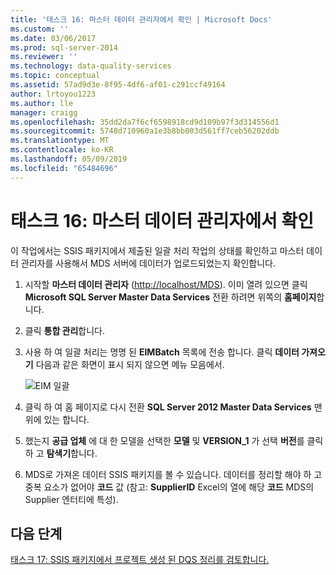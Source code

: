 ```yaml
---
title: '태스크 16: 마스터 데이터 관리자에서 확인 | Microsoft Docs'
ms.custom: ''
ms.date: 03/06/2017
ms.prod: sql-server-2014
ms.reviewer: ''
ms.technology: data-quality-services
ms.topic: conceptual
ms.assetid: 57ad9d3e-8f95-4df6-af01-c291ccf49164
author: lrtoyou1223
ms.author: lle
manager: craigg
ms.openlocfilehash: 35dd2da7f6cf6598918cd9d109b97f3d314556d1
ms.sourcegitcommit: 5748d710960a1e3b8bb003d561ff7ceb56202ddb
ms.translationtype: MT
ms.contentlocale: ko-KR
ms.lasthandoff: 05/09/2019
ms.locfileid: "65484696"
---
```

# <a name="task-16-verifying-with-master-data-manager"></a>태스크 16: 마스터 데이터 관리자에서 확인
  이 작업에서는 SSIS 패키지에서 제출된 일괄 처리 작업의 상태를 확인하고 마스터 데이터 관리자를 사용해서 MDS 서버에 데이터가 업로드되었는지 확인합니다.  
  
1.  시작할 **마스터 데이터 관리자** ([http://localhost/MDS](http://localhost/MDS)). 이미 열려 있으면 클릭 **Microsoft SQL Server Master Data Services** 전환 하려면 위쪽의 **홈페이지**합니다.  
  
2.  클릭 **통합 관리**합니다.  
  
3.  사용 하 여 일괄 처리는 명명 된 **EIMBatch** 목록에 전송 합니다. 클릭 **데이터 가져오기** 다음과 같은 화면이 표시 되지 않으면 메뉴 모음에서.  
  
     ![EIM 일괄](../../2014/tutorials/media/et-verifyingwithmasterdatamanager.jpg "EIM 일괄 처리")  
  
4.  클릭 하 여 홈 페이지로 다시 전환 **SQL Server 2012 Master Data Services** 맨 위에 있는 합니다.  
  
5.  했는지 **공급 업체** 에 대 한 모델을 선택한 **모델** 및 **VERSION_1** 가 선택 **버전**를 클릭 하 고  **탐색기**합니다.  
  
6.  MDS로 가져온 데이터 SSIS 패키지를 볼 수 있습니다. 데이터를 정리할 해야 하 고 중복 요소가 없어야 **코드** 값 (참고: **SupplierID** Excel의 열에 해당 **코드** MDS의 Supplier 엔터티에 특성).  
  
## <a name="next-step"></a>다음 단계  
 [태스크 17: SSIS 패키지에서 프로젝트 생성 된 DQS 정리를 검토합니다.](../../2014/tutorials/task-17-reviewing-dqs-cleansing-project-created-by-the-ssis-package.md)  
  
  
